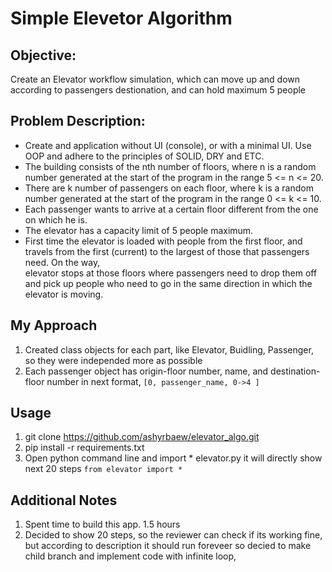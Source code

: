 # Simple Elevetor Algorithm

## Objective:
Create an Elevator workflow simulation, which can move up and down according to passengers destionation, and can hold maximum 5 people

## Problem Description:
* Create and application without UI (console), or with a minimal UI. Use OOP and adhere to the principles of SOLID, DRY and ETC.
* The building consists of the nth number of floors, where n is a random number generated at the start of the program in the range 5 <= n <= 20.
* There are k number of passengers on each floor, where k is a random number generated at the start of the program in the range 0 <= k <= 10.
* Each passenger wants to arrive at a certain floor different from the one on which he is.
* The elevator has a capacity limit of 5 people maximum.
* First time the elevator is loaded with people from the first floor, and travels from the first (current) to the largest of those that passengers need. On the way,  
  elevator stops at those floors where passengers need to drop them off and pick up people who need to go in the same direction in which the elevator is moving.

## My Approach
  1) Created class objects for each part, like Elevator, Buidling, Passenger, so they were independed more as possible
  2) Each passenger object has origin-floor number, name, and destination-floor number  in next format, ``` [0, passenger_name, 0->4 ] ```

## Usage
  1) git clone https://github.com/ashyrbaew/elevator_algo.git
  2) pip install -r requirements.txt
  3) Open python command line and import * elevator.py it will directly show next 20 steps ``` from elevator import * ```

## Additional Notes
  1) Spent time to build this app. 1.5 hours 
  2) Decided to show 20 steps, so the reviewer can check if its working fine, but according to description it should run foreveer
     so decied to make child branch and implement code with infinite loop,
